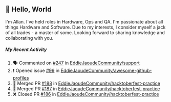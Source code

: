 ## :wave: Hello, World

I'm Allan. I've held roles in Hardware, Ops and QA. I'm passionate about all things Hardware and Software. Due to my interests, I consider myself a jack of all trades - a master of some. Looking forward to sharing knowledge and collaborating with you.

##### My Recent Activity
<!--START_SECTION:activity-->
1. 🗣 Commented on [#247](https://github.com//EddieJaoudeCommunity/support/issues/247) in [EddieJaoudeCommunity/support](https://github.com//EddieJaoudeCommunity/support)
2. ❗️ Opened issue [#99](https://github.com//EddieJaoudeCommunity/awesome-github-profiles/issues/99) in [EddieJaoudeCommunity/awesome-github-profiles](https://github.com//EddieJaoudeCommunity/awesome-github-profiles)
3. 🎉 Merged PR [#188](https://github.com//EddieJaoudeCommunity/hacktoberfest-practice/pull/188) in [EddieJaoudeCommunity/hacktoberfest-practice](https://github.com//EddieJaoudeCommunity/hacktoberfest-practice)
4. 🎉 Merged PR [#187](https://github.com//EddieJaoudeCommunity/hacktoberfest-practice/pull/187) in [EddieJaoudeCommunity/hacktoberfest-practice](https://github.com//EddieJaoudeCommunity/hacktoberfest-practice)
5. ❌ Closed PR [#186](https://github.com//EddieJaoudeCommunity/hacktoberfest-practice/pull/186) in [EddieJaoudeCommunity/hacktoberfest-practice](https://github.com//EddieJaoudeCommunity/hacktoberfest-practice)
<!--END_SECTION:activity-->

<!--
**AllanRegush/AllanRegush** is a ✨ _special_ ✨ repository because its `README.md` (this file) appears on your GitHub profile.

Here are some ideas to get you started:

- 🔭 I’m currently working on ...
- 🌱 I’m currently learning ...
- 👯 I’m looking to collaborate on ...
- 🤔 I’m looking for help with ...
- 💬 Ask me about ...
- 📫 How to reach me: ...
- 😄 Pronouns: ...
- ⚡ Fun fact: ...
-->

